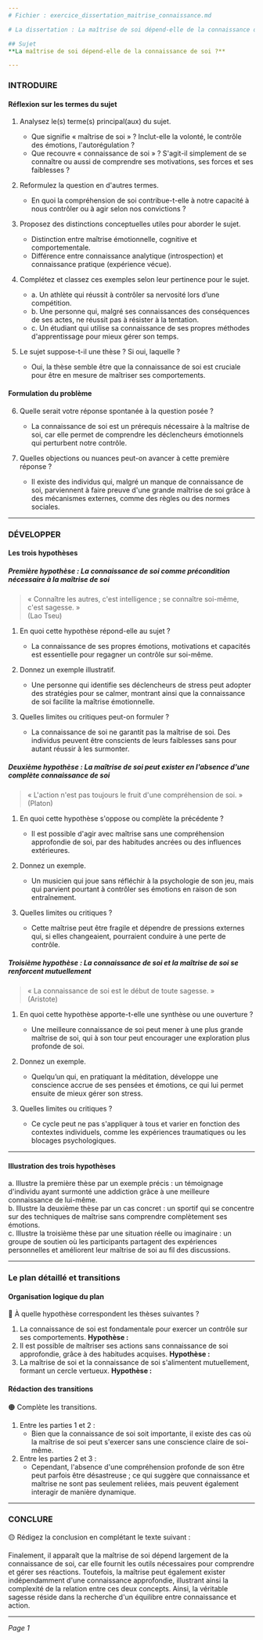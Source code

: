 ```yaml
---
# Fichier : exercice_dissertation_maitrise_connaissance.md

# La dissertation : La maîtrise de soi dépend-elle de la connaissance de soi ?

## Sujet
**La maîtrise de soi dépend-elle de la connaissance de soi ?**

---
```


### INTRODUIRE

#### Réflexion sur les termes du sujet

1. Analysez le(s) terme(s) principal(aux) du sujet.  
   - Que signifie « maîtrise de soi » ? Inclut-elle la volonté, le contrôle des émotions, l'autorégulation ?
   - Que recouvre « connaissance de soi » ? S'agit-il simplement de se connaître ou aussi de comprendre ses motivations, ses forces et ses faiblesses ?

2. Reformulez la question en d'autres termes.  
   - En quoi la compréhension de soi contribue-t-elle à notre capacité à nous contrôler ou à agir selon nos convictions ?

3. Proposez des distinctions conceptuelles utiles pour aborder le sujet.  
   - Distinction entre maîtrise émotionnelle, cognitive et comportementale.
   - Différence entre connaissance analytique (introspection) et connaissance pratique (expérience vécue).

4. Complétez et classez ces exemples selon leur pertinence pour le sujet.  
   - a. Un athlète qui réussit à contrôler sa nervosité lors d’une compétition.  
   - b. Une personne qui, malgré ses connaissances des conséquences de ses actes, ne réussit pas à résister à la tentation.
   - c. Un étudiant qui utilise sa connaissance de ses propres méthodes d'apprentissage pour mieux gérer son temps.

5. Le sujet suppose-t-il une thèse ? Si oui, laquelle ?  
   - Oui, la thèse semble être que la connaissance de soi est cruciale pour être en mesure de maîtriser ses comportements.

#### Formulation du problème

6. Quelle serait votre réponse spontanée à la question posée ?  
   - La connaissance de soi est un prérequis nécessaire à la maîtrise de soi, car elle permet de comprendre les déclencheurs émotionnels qui perturbent notre contrôle.

7. Quelles objections ou nuances peut-on avancer à cette première réponse ?  
   - Il existe des individus qui, malgré un manque de connaissance de soi, parviennent à faire preuve d'une grande maîtrise de soi grâce à des mécanismes externes, comme des règles ou des normes sociales.

---

### DÉVELOPPER

#### Les trois hypothèses

##### Première hypothèse : La connaissance de soi comme précondition nécessaire à la maîtrise de soi

> « Connaître les autres, c'est intelligence ; se connaître soi-même, c'est sagesse. »  
> (Lao Tseu)

1. En quoi cette hypothèse répond-elle au sujet ?  
   - La connaissance de ses propres émotions, motivations et capacités est essentielle pour regagner un contrôle sur soi-même.

2. Donnez un exemple illustratif.  
   - Une personne qui identifie ses déclencheurs de stress peut adopter des stratégies pour se calmer, montrant ainsi que la connaissance de soi facilite la maîtrise émotionnelle.

3. Quelles limites ou critiques peut-on formuler ?  
   - La connaissance de soi ne garantit pas la maîtrise de soi. Des individus peuvent être conscients de leurs faiblesses sans pour autant réussir à les surmonter.

##### Deuxième hypothèse : La maîtrise de soi peut exister en l'absence d'une complète connaissance de soi

> « L'action n'est pas toujours le fruit d'une compréhension de soi. »  
> (Platon)

1. En quoi cette hypothèse s'oppose ou complète la précédente ?  
   - Il est possible d'agir avec maîtrise sans une compréhension approfondie de soi, par des habitudes ancrées ou des influences extérieures.

2. Donnez un exemple.  
   - Un musicien qui joue sans réfléchir à la psychologie de son jeu, mais qui parvient pourtant à contrôler ses émotions en raison de son entraînement.

3. Quelles limites ou critiques ?  
   - Cette maîtrise peut être fragile et dépendre de pressions externes qui, si elles changeaient, pourraient conduire à une perte de contrôle.

##### Troisième hypothèse : La connaissance de soi et la maîtrise de soi se renforcent mutuellement

> « La connaissance de soi est le début de toute sagesse. »  
> (Aristote)

1. En quoi cette hypothèse apporte-t-elle une synthèse ou une ouverture ?  
   - Une meilleure connaissance de soi peut mener à une plus grande maîtrise de soi, qui à son tour peut encourager une exploration plus profonde de soi.

2. Donnez un exemple.  
   - Quelqu’un qui, en pratiquant la méditation, développe une conscience accrue de ses pensées et émotions, ce qui lui permet ensuite de mieux gérer son stress.

3. Quelles limites ou critiques ?  
   - Ce cycle peut ne pas s'appliquer à tous et varier en fonction des contextes individuels, comme les expériences traumatiques ou les blocages psychologiques.

---

#### Illustration des trois hypothèses

a. Illustre la première thèse par un exemple précis : un témoignage d'individu ayant surmonté une addiction grâce à une meilleure connaissance de lui-même.  
b. Illustre la deuxième thèse par un cas concret : un sportif qui se concentre sur des techniques de maîtrise sans comprendre complètement ses émotions.  
c. Illustre la troisième thèse par une situation réelle ou imaginaire : un groupe de soutien où les participants partagent des expériences personnelles et améliorent leur maîtrise de soi au fil des discussions.

---

### Le plan détaillé et transitions

#### Organisation logique du plan

🔴 À quelle hypothèse correspondent les thèses suivantes ?

1. La connaissance de soi est fondamentale pour exercer un contrôle sur ses comportements. **Hypothèse :**
2. Il est possible de maîtriser ses actions sans connaissance de soi approfondie, grâce à des habitudes acquises. **Hypothèse :**
3. La maîtrise de soi et la connaissance de soi s'alimentent mutuellement, formant un cercle vertueux. **Hypothèse :**

#### Rédaction des transitions

🟠 Complète les transitions.

1. Entre les parties 1 et 2 :  
   - Bien que la connaissance de soi soit importante, il existe des cas où la maîtrise de soi peut s'exercer sans une conscience claire de soi-même.
2. Entre les parties 2 et 3 :  
   - Cependant, l'absence d'une compréhension profonde de son être peut parfois être désastreuse ; ce qui suggère que connaissance et maîtrise ne sont pas seulement reliées, mais peuvent également interagir de manière dynamique.

---

### CONCLURE

🟡 Rédigez la conclusion en complétant le texte suivant :

Finalement, il apparaît que la maîtrise de soi dépend largement de la connaissance de soi, car elle fournit les outils nécessaires pour comprendre et gérer ses réactions. Toutefois, la maîtrise peut également exister indépendamment d'une connaissance approfondie, illustrant ainsi la complexité de la relation entre ces deux concepts. Ainsi, la véritable sagesse réside dans la recherche d'un équilibre entre connaissance et action. 

--- 

*Page 1*